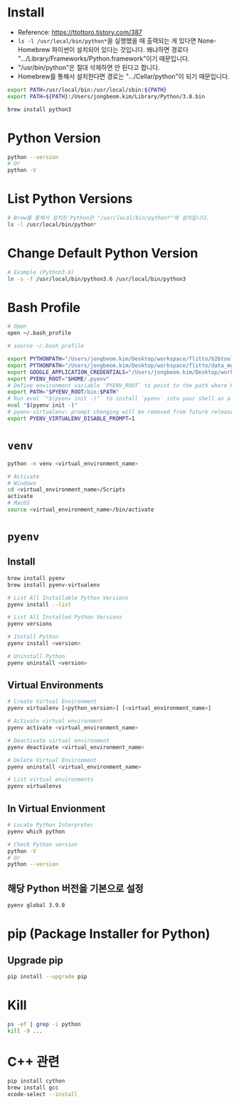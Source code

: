 # Install
- Reference: https://ttottoro.tistory.com/387
- `ls -l /usr/local/bin/python*`을 실행했을 때 출력되는 게 있다면 None-Homebrew 파이썬이 설치되어 있다는 것입니다. 왜냐하면 경로다 ".../Library/Frameworks/Python.framework"이기 때문입니다.
- "/usr/bin/python"은 절대 삭제하면 안 된다고 합니다.
- Homebrew를 통해서 설치한다면 경로는 ".../Cellar/python"이 되기 때문입니다.
```sh
export PATH=/usr/local/bin:/usr/local/sbin:${PATH}
export PATH=${PATH}:/Users/jongbeom.kim/Library/Python/3.8.bin

brew install python3
```

# Python Version
```sh
python --version
# Or
python -V
```
# List Python Versions
```sh
# Brew를 통해서 설치된 Python은 "/usr/local/bin/python*"에 설치됩니다.
ls -l /usr/local/bin/python*
```
# Change Default Python Version
```sh
# Example (Python3.6)
ln -s -f /usr/local/bin/python3.6 /usr/local/bin/python3
```

# Bash Profile
```sh
# Open
open ~/.bash_profile

# source ~/.bash_profile
```
```sh
export PYTHONPATH="/Users/jongbeom.kim/Desktop/workspace/flitto/b2btools/apps"
export PYTHONPATH="/Users/jongbeom.kim/Desktop/workspace/flitto/data_mgmt/apps"
export GOOGLE_APPLICATION_CREDENTIALS="/Users/jongbeom.kim/Desktop/workspace/Github/Work/flitto-351906-36a591c7de9c.json"
export PYENV_ROOT="$HOME/.pyenv"
# Define environment variable `PYENV_ROOT` to point to the path where Pyenv will store its data. `"$HOME/.pyenv"` is the default. If you installed Pyenv via Git checkout, we recommend to set it to the same location as where you cloned it.
export PATH="$PYENV_ROOT/bin:$PATH"
# Run eval `"$(pyenv init -)"` to install `pyenv` into your shell as a shell function, enable shims and autocompletion
eval "$(pyenv init -)"
# pyenv-virtualenv: prompt changing will be removed from future release. configure `export PYENV_VIRTUALENV_DISABLE_PROMPT=1` to simulate the behavior.
export PYENV_VIRTUALENV_DISABLE_PROMPT=1
```

# `venv`
```sh
python -m venv <virtual_environment_name>

# Activate
# Windows
cd <virtual_environment_name>/Scripts
activate
# MacOS
source <virtual_environment_name>/bin/activate
```

# `pyenv`
## Install
```sh
brew install pyenv
brew install pyenv-virtualenv
```
```sh
# List All Installable Python Versions
pyenv install --list

# List All Installed Python Versions
pyenv versions
```
```sh
# Install Python
pyenv install <version>

# Uninstall Python
pyenv uninstall <version>
```
## Virtual Environments
```sh
# Create Virtual Environment
pyenv virtualenv [<python_version>] [<virtual_environment_name>]

# Activate virtual environment
pyenv activate <virtual_environment_name>

# Deactivate virtual environment
pyenv deactivate <virtual_environment_name>

# Delete Virtual Environment
pyenv uninstall <virtual_environment_name>

# List virtual environments
pyenv virtualenvs
```
## In Virtual Envionment
```sh
# Locate Python Interpreter
pyenv which python

# Check Python version
python -V
# Or
python --version
```
## 해당 Python 버전을 기본으로 설정
```sh
pyenv global 3.9.0
```

# pip (Package Installer for Python)
## Upgrade pip
```sh
pip install --upgrade pip
```

# Kill
```sh
ps -ef | grep -i python
kill -9 ...
```

# C++ 관련
```sh
pip install cython
brew install gcc
xcode-select --install
```